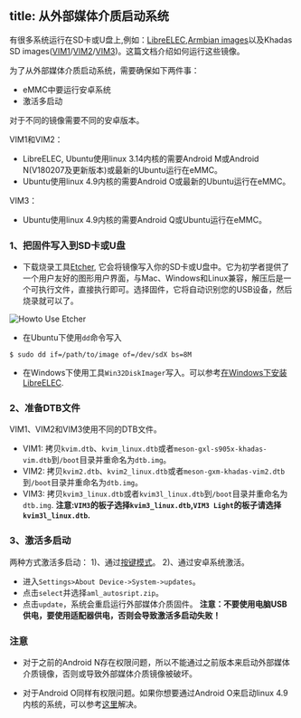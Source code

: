 title: 从外部媒体介质启动系统
---


有很多系统运行在SD卡或U盘上,例如：[LibreELEC](https://libreelec.tv/downloads_new/khadas-vim/),[Armbian images](http://forum.khadas.com/t/armbian-kodi-ubuntu-debian-for-sd-usb-emmc/825)以及Khadas SD images([VIM1](https://dl.khadas.com/Firmware/VIM1/Ubuntu/SD_USB/)/[VIM2](https://dl.khadas.com/Firmware/VIM2/Ubuntu/SD_USB/)/[VIM3](https://dl.khadas.com/Firmware/VIM3/Ubuntu/SD_USB/))。这篇文档介绍如何运行这些镜像。

为了从外部媒体介质启动系统，需要确保如下两件事：
* eMMC中要运行安卓系统
* 激活多启动

对于不同的镜像需要不同的安卓版本。

VIM1和VIM2：

* LibreELEC, Ubuntu使用linux 3.14内核的需要Android M或Android N(V180207及更新版本)或最新的Ubuntu运行在eMMC。
* Ubuntu使用linux 4.9内核的需要Android O或最新的Ubuntu运行在eMMC。

VIM3：

* Ubuntu使用linux 4.9内核的需要Android Q或Ubuntu运行在eMMC。

### 1、把固件写入到SD卡或U盘
* 下载烧录工具[Etcher](https://www.balena.io/etcher/), 它会将镜像写入你的SD卡或U盘中。它为初学者提供了一个用户友好的图形用户界面，与Mac、Windows和Linux兼容，解压后是一个可执行文件，直接执行即可。选择固件，它将自动识别您的USB设备，然后烧录就可以了。

![Howto Use Etcher](/images/vim1/HowtoUseEtcher.png)

* 在Ubuntu下使用`dd`命令写入
```
$ sudo dd if=/path/to/image of=/dev/sdX bs=8M
```
* 在Windows下使用工具`Win32DiskImager`写入。可以参考[在Windows下安装LibreELEC](/zh-cn/vim1/InstallLibreELEC.html#通过Windows-PC写入).

### 2、准备DTB文件
VIM1、VIM2和VIM3使用不同的DTB文件。
* VIM1: 拷贝`kvim.dtb`、`kvim_linux.dtb`或者`meson-gxl-s905x-khadas-vim.dtb`到`/boot`目录并重命名为`dtb.img`。
* VIM2: 拷贝`kvim2.dtb`、`kvim2_linux.dtb`或者`meson-gxm-khadas-vim2.dtb`到`/boot`目录并重命名为`dtb.img`。
* VIM3: 拷贝`kvim3_linux.dtb`或者`kvim3l_linux.dtb`到`/boot`目录并重命名为`dtb.img`.
**注意:`VIM3`的板子选择`kvim3_linux.dtb`,`VIM3 Light`的板子请选择`kvim3l_linux.dtb`.**

### 3、激活多启动
两种方式激活多启动：
1)、通过[按键模式](/zh-cn/vim1/HowtoBootIntoUpgradeMode.html)。
2)、通过安卓系统激活。
* 进入`Settings>About Device->System->updates`。
* 点击`select`并选择`aml_autosript.zip`。
* 点击`update`，系统会重启运行外部媒体介质固件。
**注意：不要使用电脑USB供电，要使用适配器供电，否则会导致激活多启动失败！**

### 注意
* 对于之前的Android N存在权限问题，所以不能通过之前版本来启动外部媒体介质镜像，否则或导致外部媒体介质镜像被破坏。

* 对于Android O同样有权限问题。如果你想要通过Android O来启动linux 4.9内核的系统，可以参考[这里](http://forum.khadas.com/t/armbian-kodi-ubuntu-debian-for-sd-usb-emmc/825/109)解决。

